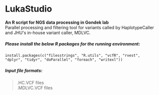 # LukaStudio
**An R script for NGS data processing in Gondek lab**    
Parallel processing and filtering tool for variants called by HaplotypeCaller and JHU's in-house variant caller, MDLVC.

##### Please install the below R packages for the running environment:
```
install.packages(c("filesstrings", "R.utils", "vcfR", "rvest", "dplyr", "tidyr", "doParallel", "foreach", "writexl"))
```

##### Input file formats:
> .HC.VCF files    
> .MDLVC.VCF files    


